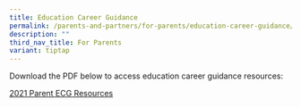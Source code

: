 ```yaml
---
title: Education Career Guidance
permalink: /parents-and-partners/for-parents/education-career-guidance/
description: ""
third_nav_title: For Parents
variant: tiptap
---
```

<p>Download the PDF below to access education career guidance resources:</p><p><a href="/files/2021-Parent-ECG-Resources.pdf" rel="noopener noreferrer nofollow" target="_blank">2021 Parent ECG Resources</a></p>